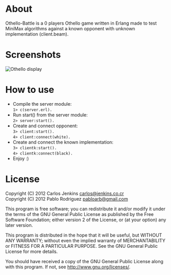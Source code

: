 About
=====

Othello-Battle is a 0 players Othello game written in Erlang made to test MiniMax 
algorithms against a known opponent with unknown implementation (client.beam).


Screenshots
===========

![Othello display](https://raw.github.com/carlos-jenkins/othello-battle/master/media/display.png "Othello display")

How to use
==========

- Compile the server module:  
    ``1> c(server.erl).``
- Run start() from the server module:  
    ``2> server:start().``
- Create and connect opponent:  
    ``3> client:start().``  
    ``4> client:connect(white).``
- Create and connect the known implementation:  
    ``3> clientk:start().``  
    ``4> clientk:connect(black).``
- Enjoy :)


License
=======

Copyright (C) 2012 Carlos Jenkins <carlos@jenkins.co.cr>  
Copyright (C) 2012 Pablo Rodriguez <pabloarb@gmail.com>

This program is free software; you can redistribute it and/or modify
it under the terms of the GNU General Public License as published by
the Free Software Foundation; either version 2 of the License, or
(at your option) any later version.

This program is distributed in the hope that it will be useful,
but WITHOUT ANY WARRANTY; without even the implied warranty of
MERCHANTABILITY or FITNESS FOR A PARTICULAR PURPOSE.  See the
GNU General Public License for more details.

You should have received a copy of the GNU General Public License
along with this program.  If not, see <http://www.gnu.org/licenses/>.

